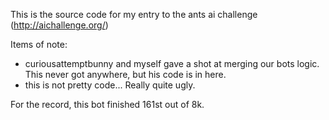 This is the source code for my entry to the ants ai challenge (http://aichallenge.org/)

Items of note:
- curiousattemptbunny and myself gave a shot at merging our bots logic. This never got anywhere, but his code is in here.
- this is not pretty code... Really quite ugly.

For the record, this bot finished 161st out of 8k.

